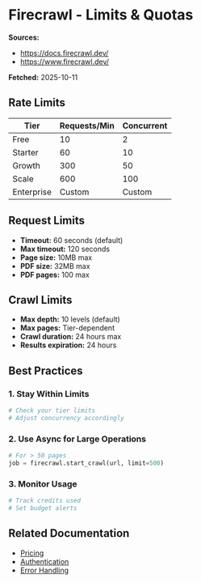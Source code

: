 # Firecrawl - Limits & Quotas

**Sources:**
- https://docs.firecrawl.dev/
- https://www.firecrawl.dev/

**Fetched:** 2025-10-11

## Rate Limits

| Tier | Requests/Min | Concurrent |
|------|--------------|------------|
| Free | 10 | 2 |
| Starter | 60 | 10 |
| Growth | 300 | 50 |
| Scale | 600 | 100 |
| Enterprise | Custom | Custom |

## Request Limits

- **Timeout:** 60 seconds (default)
- **Max timeout:** 120 seconds
- **Page size:** 10MB max
- **PDF size:** 32MB max
- **PDF pages:** 100 max

## Crawl Limits

- **Max depth:** 10 levels (default)
- **Max pages:** Tier-dependent
- **Crawl duration:** 24 hours max
- **Results expiration:** 24 hours

## Best Practices

### 1. Stay Within Limits
```python
# Check your tier limits
# Adjust concurrency accordingly
```

### 2. Use Async for Large Operations
```python
# For > 50 pages
job = firecrawl.start_crawl(url, limit=500)
```

### 3. Monitor Usage
```python
# Track credits used
# Set budget alerts
```

## Related Documentation

- [Pricing](./36-pricing.md)
- [Authentication](./03-authentication.md)
- [Error Handling](./18-error-handling.md)
